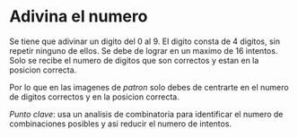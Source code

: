 # Adivina el numero

Se tiene que adivinar un digito del 0 al 9. 
El digito consta de 4 digitos, sin repetir ninguno de ellos.
Se debe de lograr en un maximo de 16 intentos.
Solo se recibe el numero de digitos que son correctos y estan en la posicion correcta.

Por lo que en las imagenes de *patron* solo debes de centrarte en el numero de digitos correctos y en la posicion correcta.

*Punto clave*: usa un analisis de combinatoria para identificar el numero de combinaciones posibles y asi reducir el numero de intentos.